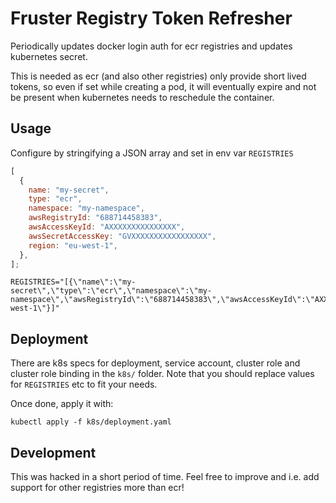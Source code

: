 # Fruster Registry Token Refresher

Periodically updates docker login auth for ecr registries and updates kubernetes secret.

This is needed as ecr (and also other registries) only provide short lived tokens, so even if set while
creating a pod, it will eventually expire and not be present when kubernetes needs to reschedule the container.

## Usage

Configure by stringifying a JSON array and set in env var `REGISTRIES`

```javascript
[
  {
    name: "my-secret",
    type: "ecr",
    namespace: "my-namespace",
    awsRegistryId: "688714458383",
    awsAccessKeyId: "AXXXXXXXXXXXXXXX",
    awsSecretAccessKey: "GVXXXXXXXXXXXXXXXXX",
    region: "eu-west-1",
  },
];
```

```
REGISTRIES="[{\"name\":\"my-secret\",\"type\":\"ecr\",\"namespace\":\"my-namespace\",\"awsRegistryId\":\"688714458383\",\"awsAccessKeyId\":\"AXXXXXXXXXXXXXXX\",\"awsSecretAccessKey\":\"GVXXXXXXXXXXXXXXXXX\",\"region\":\"eu-west-1\"}]"
```

## Deployment

There are k8s specs for deployment, service account, cluster role and cluster role binding in the `k8s/` folder.
Note that you should replace values for `REGISTRIES` etc to fit your needs.

Once done, apply it with:

```
kubectl apply -f k8s/deployment.yaml
```

## Development

This was hacked in a short period of time. Feel free to improve and i.e. add support for other registries more than ecr!
